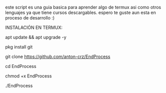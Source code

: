 este script es una guia basica para aprender algo de termux asi como otros lenguajes ya que tiene cursos descargables. espero te guste aun esta en proceso de desarrollo :)   

INSTALACIÓN EN TERMUX:

apt update && apt upgrade -y

pkg install git

git clone https://github.com/anton-crz/EndProcess

cd EndProcess

chmod +x EndProcess

./EndProcess
